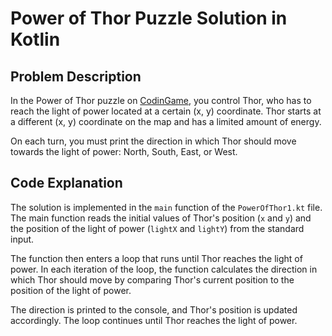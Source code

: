 # Power of Thor Puzzle Solution in Kotlin

## Problem Description

In the Power of Thor puzzle on [CodinGame](https://www.codingame.com/training/easy/power-of-thor-episode-1), you control Thor, who has to reach the light of power located at a certain (x, y) coordinate. Thor starts at a different (x, y) coordinate on the map and has a limited amount of energy.

On each turn, you must print the direction in which Thor should move towards the light of power: North, South, East, or West.

## Code Explanation

The solution is implemented in the `main` function of the `PowerOfThor1.kt` file. The main function reads the initial values of Thor's position (`x` and `y`) and the position of the light of power (`lightX` and `lightY`) from the standard input.

The function then enters a loop that runs until Thor reaches the light of power. In each iteration of the loop, the function calculates the direction in which Thor should move by comparing Thor's current position to the position of the light of power.

The direction is printed to the console, and Thor's position is updated accordingly. The loop continues until Thor reaches the light of power.